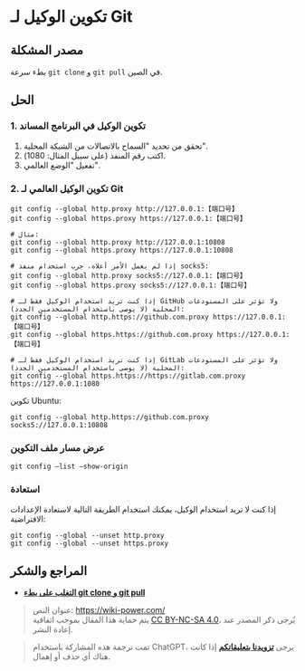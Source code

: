 # تكوين الوكيل لـ Git

## مصدر المشكلة

بطء سرعة `git clone` و `git pull` في الصين.

## الحل

### 1. تكوين الوكيل في البرنامج المساند

1. تحقق من تحديد "السماح بالاتصالات من الشبكة المحلية".
2. اكتب رقم المنفذ (على سبيل المثال: 1080).
3. تفعيل "الوضع العالمي".

### 2. تكوين الوكيل العالمي لـ Git

```shell
git config --global http.proxy http://127.0.0.1:【端口号】
git config --global https.proxy https://127.0.0.1:【端口号】

# مثال:
git config --global http.proxy http://127.0.0.1:10808
git config --global https.proxy https://127.0.0.1:10808

# إذا لم يعمل الأمر أعلاه، جرب استخدام منفذ socks5:
git config --global http.proxy socks5://127.0.0.1:【端口号】
git config --global https.proxy socks5://127.0.0.1:【端口号】

# إذا كنت تريد استخدام الوكيل فقط لـ GitHub ولا تؤثر على المستودعات المحلية (لا يوصى باستخدام المستخدمين الجدد):
git config --global http.https://github.com.proxy https://127.0.0.1:【端口号】
git config --global https.https://github.com.proxy https://127.0.0.1:【端口号】

# إذا كنت تريد استخدام الوكيل فقط لـ GitLab ولا تؤثر على المستودعات المحلية (لا يوصى باستخدام المستخدمين الجدد):
git config --global https.https://https://gitlab.com.proxy https://127.0.0.1:1080
```

تكوين Ubuntu:

```shell
git config --global http.https://github.com.proxy socks5://127.0.0.1:10808
```

### عرض مسار ملف التكوين

```
git config –list –show-origin
```

### استعادة

إذا كنت لا تريد استخدام الوكيل، يمكنك استخدام الطريقة التالية لاستعادة الإعدادات الافتراضية:

```shell
git config --global --unset http.proxy
git config --global --unset https.proxy
```

## المراجع والشكر

- [**التغلب على بطء git clone و git pull**](https://c.lanmit.com/czxt/Linux/16965.html)

> عنوان النص: <https://wiki-power.com/>  
> يتم حماية هذا المقال بموجب اتفاقية [CC BY-NC-SA 4.0](https://creativecommons.org/licenses/by/4.0/deed.zh)، يُرجى ذكر المصدر عند إعادة النشر.

> تمت ترجمة هذه المشاركة باستخدام ChatGPT، يرجى [**تزويدنا بتعليقاتكم**](https://github.com/linyuxuanlin/Wiki_MkDocs/issues/new) إذا كانت هناك أي حذف أو إهمال.
